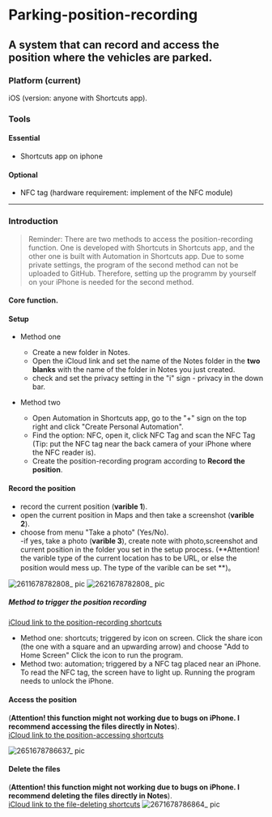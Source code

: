 # Parking-position-recording
A system that can record and access the position where the vehicles are parked. 
---
### Platform (current) 
iOS (version: anyone with Shortcuts app).   
### Tools     
#### Essential
- Shortcuts app on iphone
#### Optional
- NFC tag (hardware requirement: implement of the NFC module) 
---
### Introduction   

> Reminder: There are two methods to access the position-recording function. One is developed with Shortcuts in Shortcuts app, and the other one is built with Automation in Shortcuts app. Due to some private settings, the program of the second method can not be uploaded to GitHub. Therefore, setting up the programm by yourself on your iPhone is needed for the second method.     



#### Core function. 

#### Setup
- Method one
  - Create a new folder in Notes.  
  - Open the iCloud link and set the name of the Notes folder in the **two blanks** with the name of the folder in Notes you just created.
  - check and set the privacy setting in the "i" sign - privacy in the down bar.  

- Method two  
  - Open Automation in Shortcuts app, go to the "+" sign on the top right and click "Create Personal Automation".  
  - Find the option: NFC, open it, click NFC Tag and scan the NFC Tag (Tip: put the NFC tag near the back camera of your iPhone where the NFC reader is).  
  - Create the position-recording program according to **Record the position**. 



#### Record the position

  - record the current position (**varible 1**).  
  - open the current position in Maps and then take a screenshot (**varible 2**).  
  - choose from menu "Take a photo" (Yes/No).   
    -if yes, take a photo (**varible 3**), create note with photo,screenshot and current position in the folder you set in the setup process.
    (**Attention! the varible type of the current location has to be URL, or else the position would mess up. The type of the varible can be set **)。 
    
![2611678782808_ pic](https://user-images.githubusercontent.com/103753280/224952953-e50306b5-416c-4cd4-ac28-a66ed5b6300d.jpg)
![2621678782808_ pic](https://user-images.githubusercontent.com/103753280/224953048-19740621-3aa6-43b9-aafc-054446c82fae.jpg)



##### Method to trigger the position recording
[iCloud link to the position-recording shortcuts](https://www.icloud.com/shortcuts/f6b5ec875ab5469c877a7cfd76184ed4)
- Method one: shortcuts; triggered by icon on screen. 
  Click the share icon (the one with a square and an upwarding arrow) and choose "Add to Home Screen"
  Click the icon to run the program.   
- Method two: automation; triggered by a NFC tag placed near an iPhone.  
  To read the NFC tag, the screen have to light up. Running the program needs to unlock the iPhone.  

#### Access the position
(**Attention! this function might not working due to bugs on iPhone. I recommend accessing the files directly in Notes**).  
[iCloud link to the position-accessing shortcuts](https://www.icloud.com/shortcuts/dafc6d7916ff408fb1e4a37e5f9914a1)

![2651678786637_ pic](https://user-images.githubusercontent.com/103753280/224959468-66bcb0ff-57b0-4186-bb25-7c3de74b34d1.jpg)

#### Delete the files
(**Attention! this function might not working due to bugs on iPhone. I recommend deleting the files directly in Notes**).    
[iCloud link to the file-deleting shortcuts](https://www.icloud.com/shortcuts/017da0d67127422892aa36a11d286de1)
![2671678786864_ pic](https://user-images.githubusercontent.com/103753280/224960318-6fa9827f-3579-4bfe-ae3e-5ea1c699c63c.jpg)



